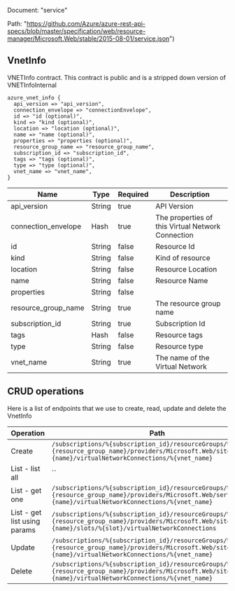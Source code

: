Document: "service"


Path: "https://github.com/Azure/azure-rest-api-specs/blob/master/specification/web/resource-manager/Microsoft.Web/stable/2015-08-01/service.json")

## VnetInfo

VNETInfo contract. This contract is public and is a stripped down version of VNETInfoInternal

```puppet
azure_vnet_info {
  api_version => "api_version",
  connection_envelope => "connectionEnvelope",
  id => "id (optional)",
  kind => "kind (optional)",
  location => "location (optional)",
  name => "name (optional)",
  properties => "properties (optional)",
  resource_group_name => "resource_group_name",
  subscription_id => "subscription_id",
  tags => "tags (optional)",
  type => "type (optional)",
  vnet_name => "vnet_name",
}
```

| Name        | Type           | Required       | Description       |
| ------------- | ------------- | ------------- | ------------- |
|api_version | String | true | API Version |
|connection_envelope | Hash | true | The properties of this Virtual Network Connection |
|id | String | false | Resource Id |
|kind | String | false | Kind of resource |
|location | String | false | Resource Location |
|name | String | false | Resource Name |
|properties | String | false |  |
|resource_group_name | String | true | The resource group name |
|subscription_id | String | true | Subscription Id |
|tags | Hash | false | Resource tags |
|type | String | false | Resource type |
|vnet_name | String | true | The name of the Virtual Network |



## CRUD operations

Here is a list of endpoints that we use to create, read, update and delete the VnetInfo

| Operation | Path | Verb | Description | OperationID |
| ------------- | ------------- | ------------- | ------------- | ------------- |
|Create|`/subscriptions/%{subscription_id}/resourceGroups/%{resource_group_name}/providers/Microsoft.Web/sites/%{name}/virtualNetworkConnections/%{vnet_name}`|Put||Sites_CreateOrUpdateSiteVNETConnection|
|List - list all|``||||
|List - get one|`/subscriptions/%{subscription_id}/resourceGroups/%{resource_group_name}/providers/Microsoft.Web/serverfarms/%{name}/virtualNetworkConnections/%{vnet_name}`|Get||ServerFarms_GetVnetFromServerFarm|
|List - get list using params|`/subscriptions/%{subscription_id}/resourceGroups/%{resource_group_name}/providers/Microsoft.Web/sites/%{name}/slots/%{slot}/virtualNetworkConnections`|Get||Sites_GetSiteVNETConnectionsSlot|
|Update|`/subscriptions/%{subscription_id}/resourceGroups/%{resource_group_name}/providers/Microsoft.Web/sites/%{name}/virtualNetworkConnections/%{vnet_name}`|Put||Sites_CreateOrUpdateSiteVNETConnection|
|Delete|`/subscriptions/%{subscription_id}/resourceGroups/%{resource_group_name}/providers/Microsoft.Web/sites/%{name}/virtualNetworkConnections/%{vnet_name}`|Delete||Sites_DeleteSiteVNETConnection|
